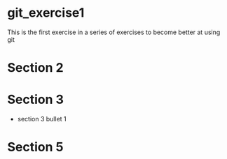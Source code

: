 # git_exercise1
This is the first exercise in a series of exercises to become better at using git
# Section 2
# Section 3
- section 3 bullet 1
# Section 5
